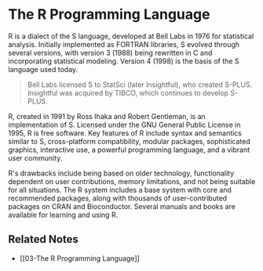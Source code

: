 # The R Programming Language

R is a dialect of the S language, developed at Bell Labs in 1976 for statistical analysis. Initially implemented as FORTRAN libraries, S evolved through several versions, with version 3 (1988) being rewritten in C and incorporating statistical modeling. Version 4 (1998) is the basis of the S language used today.

>Bell Labs licensed S to StatSci (later Insightful), who created S-PLUS.  Insightful was acquired by TIBCO, which continues to develop S-PLUS. 

R, created in 1991 by Ross Ihaka and Robert Gentleman, is an implementation of S. Licensed under the GNU General Public License in 1995, R is free software.  Key features of R include syntax and semantics similar to S, cross-platform compatibility, modular packages, sophisticated graphics, interactive use, a powerful programming language, and a vibrant user community. 

R's drawbacks include being based on older technology, functionality dependent on user contributions, memory limitations, and not being suitable for all situations. The R system includes a base system with core and recommended packages, along with thousands of user-contributed packages on CRAN and Bioconductor.  Several manuals and books are available for learning and using R.

## Related Notes

- [[03-The R Programming Language]]